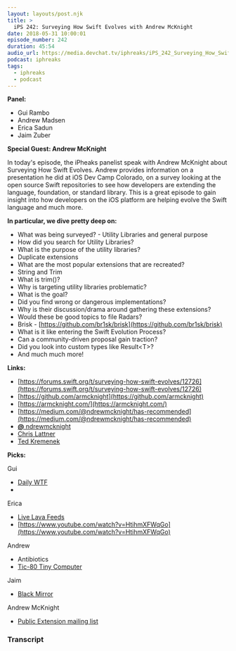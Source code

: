 ```yaml
---
layout: layouts/post.njk
title: >
  iPS 242: Surveying How Swift Evolves with Andrew McKnight
date: 2018-05-31 10:00:01
episode_number: 242
duration: 45:54
audio_url: https://media.devchat.tv/iphreaks/iPS_242_Surveying_How_Swift_Evolves_with_Andrew_McKnight.mp3
podcast: iphreaks
tags:
  - iphreaks
  - podcast
---
```


**Panel:**

- Gui Rambo
- Andrew Madsen
- Erica Sadun
- Jaim Zuber

**Special Guest: Andrew McKnight**

In today's episode, the iPheaks panelist speak with Andrew McKnight about Surveying How Swift Evolves. Andrew provides information on a presentation he did at iOS Dev Camp Colorado, on a survey looking at the open source Swift repositories to see how developers are extending the language, foundation, or standard library. This is a great episode to gain insight into how developers on the iOS platform are helping evolve the Swift language and much more.

**In particular, we dive pretty deep on:**

- What was being surveyed? - Utility Libraries and general purpose
- How did you search for Utility Libraries?
- What is the purpose of the utility libraries?
- Duplicate extensions
- What are the most popular extensions that are recreated?
- String and Trim
- What is trim()?
- Why is targeting utility libraries problematic?
- What is the goal?
- Did you find wrong or dangerous implementations?
- Why is their discussion/drama around gathering these extensions?
- Would these be good topics to file Radars?
- Brisk -&nbsp;[https://github.com/br1sk/brisk](https://github.com/br1sk/brisk)
- What is it like entering the Swift Evolution Process?
- Can a community-driven proposal gain traction?
- Did you look into custom types like Result\<T\>?
- And much much more!

**Links:**

- [https://forums.swift.org/t/surveying-how-swift-evolves/12726](https://forums.swift.org/t/surveying-how-swift-evolves/12726)
- [https://github.com/armcknight](https://github.com/armcknight)
- [https://armcknight.com/](https://armcknight.com/)
- [https://medium.com/@ndrewmcknight/has-recommended](https://medium.com/@ndrewmcknight/has-recommended)
- [**@** ndrewmcknight](https://twitter.com/ndrewmcknight)
- [Chris Lattner](https://en.wikipedia.org/wiki/Chris_Lattner)
- [Ted Kremenek](https://appleinsider.com/articles/17/01/13/new-swift-project-head-ted-kremenek-said-to-be-running-the-show-behind-the-scenes-for-some-time)

**Picks:**

Gui

- [Daily WTF](https://thedailywtf.com)
-

Erica

- [Live Lava Feeds](https://www.youtube.com/watch?reload=9&v=yhrUKXyGpzY)
- [https://www.youtube.com/watch?v=HtihmXFWqGo](https://www.youtube.com/watch?v=HtihmXFWqGo)

Andrew

- Antibiotics
- [Tic-80 Tiny Computer](https://tic.computer)

Jaim

- [Black Mirror](https://www.netflix.com/title/70264888)

Andrew McKnight

- [Public Extension mailing list](https://www.getrevue.co/profile/publicextension)

### Transcript
